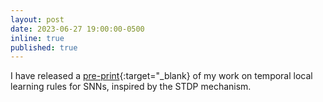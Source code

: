 ```yaml
---
layout: post
date: 2023-06-27 19:00:00-0500
inline: true
published: true
---
```

I have released a [pre-print](https://arxiv.org/abs/2306.15220){:target="\_blank} of my work on temporal local learning rules for SNNs, inspired by the STDP mechanism.